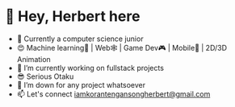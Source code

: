 # 👋 Hey, Herbert here

- 🌱 Currently a computer science junior
- 😍 Machine learning🤖 | Web🕸 | Game Dev🎮 | Mobile📱 | 2D/3D Animation
- 🔭 I’m currently working on fullstack projects
- 😎 Serious Otaku
- 👯 I’m down for any project whatsoever
- 📫 Let's connect iamkorantengansongherbert@gmail.com

<!--
**H-erbie/H-erbie** is a ✨ _special_ ✨ repository because its `README.md` (this file) appears on your GitHub profile.

Here are some ideas to get you started:

- 🔭 I’m currently working on ...
- 🌱 I’m currently learning ...
- 👯 I’m looking to collaborate on ...
- 🤔 I’m looking for help with ...
- 💬 Ask me about ...
- 📫 How to reach me: ...
- 😄 Pronouns: ...
- ⚡ Fun fact: ...
-->
